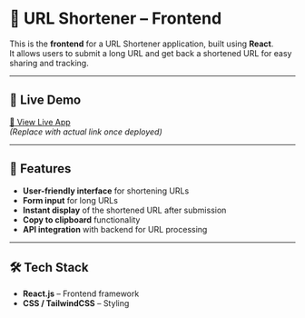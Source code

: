 # 🔗 URL Shortener – Frontend

This is the **frontend** for a URL Shortener application, built using **React**.  
It allows users to submit a long URL and get back a shortened URL for easy sharing and tracking.

---

## 🚀 Live Demo
[🔗 View Live App](https://your-deployment-link.com)  
*(Replace with actual link once deployed)*

---

## 📌 Features
- **User-friendly interface** for shortening URLs
- **Form input** for long URLs
- **Instant display** of the shortened URL after submission
- **Copy to clipboard** functionality
- **API integration** with backend for URL processing

---

## 🛠️ Tech Stack
- **React.js** – Frontend framework
- **CSS / TailwindCSS** – Styling
